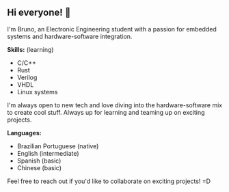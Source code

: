 ## Hi everyone! 👋

I'm Bruno, an Electronic Engineering student with a passion for embedded systems and hardware-software integration.

**Skills:** (learning)
- C/C++
- Rust
- Verilog
- VHDL
- Linux systems

I'm always open to new tech and love diving into the hardware-software mix to create cool stuff. Always up for learning and teaming up on exciting projects.

**Languages:**
- Brazilian Portuguese (native)
- English (intermediate)
- Spanish (basic)
- Chinese (basic)

Feel free to reach out if you'd like to collaborate on exciting projects! =D
